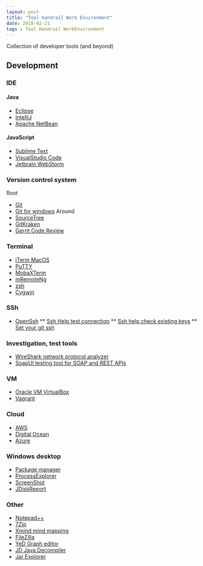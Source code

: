 ```yaml
---
layout: post
title: "Tool handrail Work Environment"
date: 2018-02-21
tags : Tool Handrail WorkEnvironment
---
```


Collection of developer tools (and beyond)

## Development

### IDE

#### Java
* [Eclipse](https://www.eclipse.org/)
* [IntelliJ](https://www.jetbrains.com/idea/)
* [Apache NetBean](https://netbeans.apache.org/)

#### JavaScript
* [Sublime Text](https://www.sublimetext.com/)
* [VisualStudio Code](https://code.visualstudio.com/)
* [Jetbrain WebStorm](https://www.jetbrains.com/webstorm/)

### Version control system
Root
* [Git](https://git-scm.com/)
* [Git for windows](https://git-scm.com/download/win)
Around
* [SourceTree](https://www.sourcetreeapp.com/)
* [GitKraken](https://www.gitkraken.com/)
* [Gerrit Code Review](https://www.gerritcodereview.com/)

### Terminal
* [iTerm MacOS](https://www.iterm2.com/)
* [PuTTY](https://www.putty.org/)
* [MobaXTerm](https://mobaxterm.mobatek.net/)
* [mRemoteNg](https://mremoteng.org/)
* [zsh](https://github.com/robbyrussell/oh-my-zsh)
* [Cygwin](https://www.cygwin.com/)

### SSh
* [OpenSsh](https://www.openssh.com/)
** [Ssh Help test connection](https://help.github.com/articles/testing-your-ssh-connection/)
** [Ssh help check existing keys](https://help.github.com/articles/checking-for-existing-ssh-keys/)
** [Set your git ssh](http://guides.beanstalkapp.com/version-control/git-on-windows.html)

### Investigation, test tools
* [WireShark network protocol analyzer](https://www.wireshark.org/)
* [SoapUI testing tool for SOAP and REST APIs](https://www.soapui.org/)

### VM
* [Oracle VM VirtualBox](https://www.virtualbox.org/)
* [Vagrant](https://www.vagrantup.com/)

### Cloud
* [AWS](https://aws.amazon.com/fr/)
* [Digital Ocean](https://www.digitalocean.com/)
* [Azure](https://azure.microsoft.com/fr-fr/)

### Windows desktop
* [Package manager](https://chocolatey.org/)
* [ProcessExplorer](https://docs.microsoft.com/en-us/sysinternals/downloads/process-explorer)
* [ScreenShot](http://getgreenshot.org/)
* [JDiskReport](http://www.jgoodies.com/freeware/jdiskreport/)


### Other
* [Notepad++](https://notepad-plus-plus.org/fr/)
* [7Zip](http://www.7-zip.org/)
* [Xmind mind mapping](http://www.xmind.net/fr/)
* [FileZilla](https://filezilla-project.org/)
* [YeD Graph editor](https://www.yworks.com/products/yed)
* [JD Java Decompiler](http://jd.benow.ca/)
* [Jar Explorer](https://github.com/javalite/jar-explorer)
